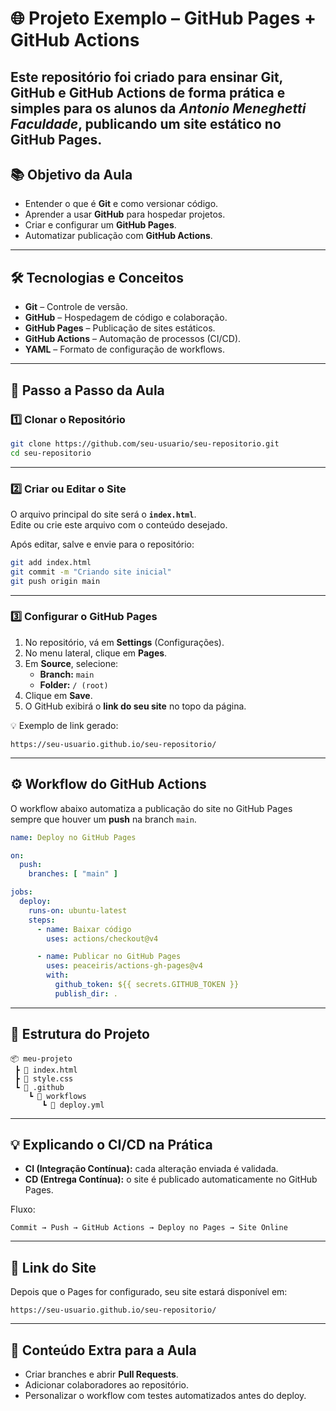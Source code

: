 # 🌐 Projeto Exemplo – GitHub Pages + GitHub Actions

Este repositório foi criado para **ensinar Git, GitHub e GitHub Actions** de forma prática e simples para os alunos da ***Antonio Meneghetti Faculdade***, publicando um site estático no **GitHub Pages**.
---

## 📚 Objetivo da Aula

- Entender o que é **Git** e como versionar código.
- Aprender a usar **GitHub** para hospedar projetos.
- Criar e configurar um **GitHub Pages**.
- Automatizar publicação com **GitHub Actions**.

---

## 🛠 Tecnologias e Conceitos

- **Git** – Controle de versão.
- **GitHub** – Hospedagem de código e colaboração.
- **GitHub Pages** – Publicação de sites estáticos.
- **GitHub Actions** – Automação de processos (CI/CD).
- **YAML** – Formato de configuração de workflows.

---

## 🚀 Passo a Passo da Aula

### 1️⃣ Clonar o Repositório
```bash
git clone https://github.com/seu-usuario/seu-repositorio.git
cd seu-repositorio
```

---

### 2️⃣ Criar ou Editar o Site

O arquivo principal do site será o **`index.html`**.  
Edite ou crie este arquivo com o conteúdo desejado.

Após editar, salve e envie para o repositório:

```bash
git add index.html
git commit -m "Criando site inicial"
git push origin main
```

---

### 3️⃣ Configurar o GitHub Pages

1. No repositório, vá em **Settings** (Configurações).
2. No menu lateral, clique em **Pages**.
3. Em **Source**, selecione:
   - **Branch:** `main`
   - **Folder:** `/ (root)`
4. Clique em **Save**.
5. O GitHub exibirá o **link do seu site** no topo da página.

💡 Exemplo de link gerado:
```
https://seu-usuario.github.io/seu-repositorio/
```

---

## ⚙️ Workflow do GitHub Actions

O workflow abaixo automatiza a publicação do site no GitHub Pages sempre que houver um **push** na branch `main`.

```yaml
name: Deploy no GitHub Pages

on:
  push:
    branches: [ "main" ]

jobs:
  deploy:
    runs-on: ubuntu-latest
    steps:
      - name: Baixar código
        uses: actions/checkout@v4

      - name: Publicar no GitHub Pages
        uses: peaceiris/actions-gh-pages@v4
        with:
          github_token: ${{ secrets.GITHUB_TOKEN }}
          publish_dir: .
```

---

## 📂 Estrutura do Projeto
```
📦 meu-projeto
 ┣ 📜 index.html
 ┣ 📜 style.css
 ┗ 📂 .github
    ┗ 📂 workflows
       ┗ 📜 deploy.yml
```

---

## 💡 Explicando o CI/CD na Prática

- **CI (Integração Contínua):** cada alteração enviada é validada.
- **CD (Entrega Contínua):** o site é publicado automaticamente no GitHub Pages.

Fluxo:
```
Commit → Push → GitHub Actions → Deploy no Pages → Site Online
```

---

## 🔗 Link do Site

Depois que o Pages for configurado, seu site estará disponível em:
```
https://seu-usuario.github.io/seu-repositorio/
```

---

## 📖 Conteúdo Extra para a Aula

- Criar branches e abrir **Pull Requests**.
- Adicionar colaboradores ao repositório.
- Personalizar o workflow com testes automatizados antes do deploy.
